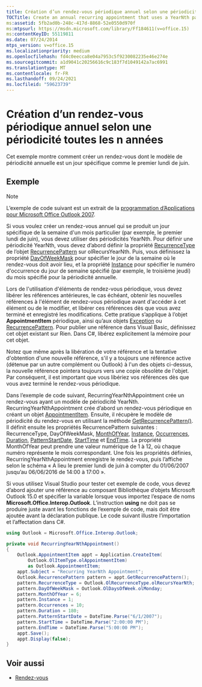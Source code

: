 ```yaml
---
title: Création d’un rendez-vous périodique annuel selon une périodicité toutes les n années
TOCTitle: Create an annual recurring appointment that uses a YearNth pattern
ms:assetid: 5fb2ad0b-248c-417d-8868-52e0550d970f
ms:mtpsurl: https://msdn.microsoft.com/library/Ff184611(v=office.15)
ms:contentKeyID: 55119811
ms.date: 07/24/2014
mtps_version: v=office.15
ms.localizationpriority: medium
ms.openlocfilehash: fd4c0eecca8e04a7953c5f9230082235e46e274e
ms.sourcegitcommit: a1d9041c20256616c9c183f7d1049142a7ac6991
ms.translationtype: MT
ms.contentlocale: fr-FR
ms.lasthandoff: 09/24/2021
ms.locfileid: "59623739"
---
```

# <a name="create-an-annual-recurring-appointment-that-uses-a-yearnth-pattern"></a>Création d’un rendez-vous périodique annuel selon une périodicité toutes les n années

Cet exemple montre comment créer un rendez-vous dont le modèle de périodicité annuelle est un jour spécifique comme le premier lundi de juin.

## <a name="example"></a>Exemple

> [!NOTE] 
> L’exemple de code suivant est un extrait de la [programmation d’Applications pour Microsoft Office Outlook 2007](https://www.amazon.com/gp/product/0735622493?ie=UTF8&tag=msmsdn-20&linkCode=as2&camp=1789&creative=9325&creativeASIN=0735622493).

Si vous voulez créer un rendez-vous annuel qui se produit un jour spécifique de la semaine d'un mois particulier (par exemple, le premier lundi de juin), vous devez utiliser des périodicités YearNth. Pour définir une périodicité YearNth, vous devez d’abord définir la propriété [RecurrenceType](https://msdn.microsoft.com/library/bb623463\(v=office.15\)) de l’objet [RecurrencePattern](https://msdn.microsoft.com/library/bb608903\(v=office.15\)) sur olRecursYearNth. Puis, vous définissez la propriété [DayOfWeekMask](https://msdn.microsoft.com/library/bb609163\(v=office.15\)) pour spécifier le jour de la semaine où le rendez-vous doit avoir lieu, et la propriété [Instance](https://msdn.microsoft.com/library/bb645269\(v=office.15\)) pour spécifier le numéro d'occurrence du jour de semaine spécifié (par exemple, le troisième jeudi) du mois spécifié pour la périodicité annuelle.

Lors de l'utilisation d'éléments de rendez-vous périodique, vous devez libérer les références antérieures, le cas échéant, obtenir les nouvelles références à l'élément de rendez-vous périodique avant d'accéder à cet élément ou de le modifier, et libérer ces références dès que vous avez terminé et enregistré les modifications. Cette pratique s’applique à l’objet **AppointmentItem** périodique, ainsi qu’aux objets [Exception](https://msdn.microsoft.com/library/bb610440\(v=office.15\)) ou [RecurrencePattern](https://msdn.microsoft.com/library/bb608903\(v=office.15\)). Pour publier une référence dans Visual Basic, définissez cet objet existant sur Rien. Dans C\#, libérez explicitement la mémoire pour cet objet.

Notez que même après la libération de votre référence et la tentative d'obtention d'une nouvelle référence, s'il y a toujours une référence active (détenue par un autre complément ou Outlook) à l'un des objets ci-dessus, la nouvelle référence pointera toujours vers une copie obsolète de l'objet. Par conséquent, il est important que vous libériez vos références dès que vous avez terminé le rendez-vous périodique.

Dans l’exemple de code suivant, RecurringYearNthAppointment crée un rendez-vous ayant un modèle de périodicité YearNth. RecurringYearNthAppointment crée d’abord un rendez-vous périodique en créant un objet [AppointmentItem](https://msdn.microsoft.com/library/bb645611\(v=office.15\)). Ensuite, il récupère le modèle de périodicité du rendez-vous en utilisant la méthode [GetRecurrencePattern()](https://msdn.microsoft.com/library/bb652582\(v=office.15\)). Il définit ensuite les propriétés RecurrencePattern suivantes : RecurrenceType, DayOfWeekMask, [MonthOfYear](https://msdn.microsoft.com/library/bb610515\(v=office.15\)), [Instance](https://msdn.microsoft.com/library/bb645269\(v=office.15\)), [Occurrences](https://msdn.microsoft.com/library/bb611303\(v=office.15\)), [Duration](https://msdn.microsoft.com/library/bb644889\(v=office.15\)), [PatternStartDate](https://msdn.microsoft.com/library/bb624492\(v=office.15\)), [StartTime](https://msdn.microsoft.com/library/bb646324\(v=office.15\)) et [EndTime](https://msdn.microsoft.com/library/bb644544\(v=office.15\)). La propriété MonthOfYear peut prendre une valeur numérique de 1 à 12, où chaque numéro représente le mois correspondant. Une fois les propriétés définies, RecurringYearNthAppointment enregistre le rendez-vous, puis l’affiche selon le schéma « A lieu le premier lundi de juin à compter du 01/06/2007 jusqu’au 06/06/2016 de 14:00 à 17:00 ».

Si vous utilisez Visual Studio pour tester cet exemple de code, vous devez d’abord ajouter une référence au composant Bibliothèque d’objets Microsoft Outlook 15.0 et spécifier la variable lorsque vous importez l’espace de noms **Microsoft.Office.Interop.Outlook**. L’instruction **using** ne doit pas se produire juste avant les fonctions de l’exemple de code, mais doit être ajoutée avant la déclaration publique. Le code suivant illustre l’importation et l’affectation dans C\#.

```csharp
using Outlook = Microsoft.Office.Interop.Outlook;
```

```csharp
private void RecurringYearNthAppointment()
{
    Outlook.AppointmentItem appt = Application.CreateItem(
        Outlook.OlItemType.olAppointmentItem)
        as Outlook.AppointmentItem;
    appt.Subject = "Recurring YearNth Appointment";
    Outlook.RecurrencePattern pattern = appt.GetRecurrencePattern();
    pattern.RecurrenceType = Outlook.OlRecurrenceType.olRecursYearNth;
    pattern.DayOfWeekMask = Outlook.OlDaysOfWeek.olMonday;
    pattern.MonthOfYear = 6;
    pattern.Instance = 1;
    pattern.Occurrences = 10;
    pattern.Duration = 180;
    pattern.PatternStartDate = DateTime.Parse("6/1/2007");
    pattern.StartTime = DateTime.Parse("2:00:00 PM");
    pattern.EndTime = DateTime.Parse("5:00:00 PM");
    appt.Save();
    appt.Display(false);
}
```

## <a name="see-also"></a>Voir aussi

- [Rendez-vous](appointments.md)

